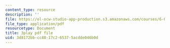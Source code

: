 ```yaml
---
content_type: resource
description: ''
file: https://ol-ocw-studio-app-production.s3.amazonaws.com/courses/6-042j-mathematics-for-computer-science-spring-2015/3d8172bbcc4817c265375acdde046b0d_HeyEK0TWiBw.pdf
file_type: application/pdf
resourcetype: Document
title: 3play pdf file
uid: 3d8172bb-cc48-17c2-6537-5acdde046b0d
---
```

